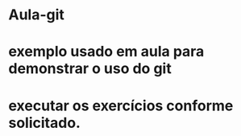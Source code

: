 # Aula-git
# exemplo usado em aula para demonstrar o uso do git

# executar os exercícios conforme solicitado.
